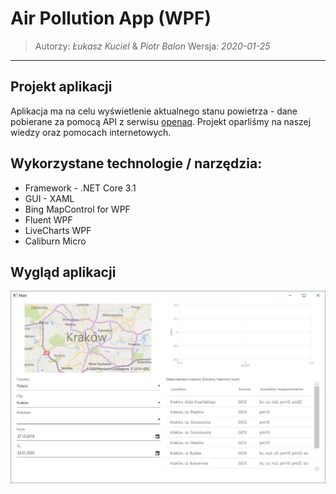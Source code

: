 # Air Pollution App (WPF)

> Autorzy: _Łukasz Kuciel_ & _Piotr Balon_
> Wersja: _2020-01-25_
---

## Projekt aplikacji

Aplikacja ma na celu wyświetlenie aktualnego stanu powietrza - dane pobierane za pomocą API z serwisu [openaq](https://openaq.org).
Projekt oparliśmy na naszej wiedzy oraz pomocach internetowych.

## Wykorzystane technologie / narzędzia:

* Framework - .NET Core 3.1
* GUI - XAML
* Bing MapControl for WPF
* Fluent WPF
* LiveCharts WPF
* Caliburn Micro


## Wygląd aplikacji

![](images/1.JPG)
